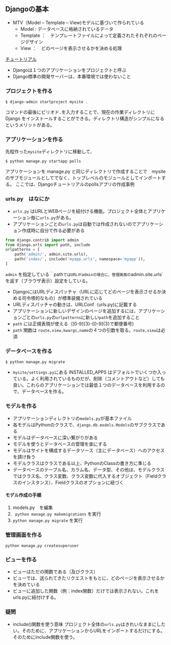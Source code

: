 ## Djangoの基本

- MTV（Model – Template – View)モデルに基づいて作られている
    - Model : データベースに格納されているデータ
    - Template ：　テンプレートファイルによって定義されたそれぞれのページデザイン
    - View ：　どのページを表示させるかを決める処理

[チュートリアル]('https://docs.djangoproject.com/ja/3.0/intro/tutorial01/')
- Djangoは１つのアプリケーションをプロジェクトと呼ぶ
- Django標準の開発サーバーは、本番環境では使わないこと  



### プロジェクトを作る  

`$ django-admin startproject mysite . `

コマンドの最後にピリオド` . `を入力することで、現在の作業ディレクトリに Django をインストールすることができる。ディレクトリ構造がシンプルになるというメリットがある。  

### アプリケーションを作る  
先程作った`mysite`ディレクトリに移動して、  

`$ python manage.py startapp polls `  

アプリケーションを manage.py と同じディレクトリで作成することで　mysite のサブモジュールとしてでなく、トップレベルのモジュールとしてインポートする。
ここでは、Djangoチュートリアルのpollsアプリの作成事例

### urls.py　はなにか

- `urls.py` はURLとWEBページを紐付ける機能。プロジェクト全体とアプリケーション毎に`urls.py`がある。
- アプリケーションごとの`urls.py`は自動では作成されないのでアプリケーション作成時に自分で作る必要がある
```python
from django.contrib import admin
from django.urls import path, include
urlpatterns = [
    path('admin/', admin.site.urls),
    path('index/', include('myapp.urls', namespace='myapp')),
]
```
`admin` を指定している｀path`ではURLがadminの場合に、管理画面の`admin.site.urls`を返す（ブラウザ表示）設定をしている。
- DjangoにはURLディスパッチャ（URLに応じてどのページを表示させるか決める司令塔的なもの）が標準装備されている
- URLディスパッチャの動きは、URLConf（urls.py)に記載する
- アプリケーションに新しいデザインのページを追加するには、アプリケーションごとの`urls.py`の`urlpatterns`に新しい`path`を追加すること
- `path` には正規表現が使える（[0-9]{3}-[0-9]{3}で郵便番号)
- `path` 関数は `route,view,kwargs,name`の４つの引数を取る。`route,view`は必須


### データベースを作る

`$ python manage.py migrate`

- `mysite/settings.py`にある INSTALLED_APPS はデフォルトでいくつか入っている。よく利用されているものだが、削除（コメントアウトなど）しても良い。これらのアプリケーションでは最低１つのデータベースを利用するので、データベースを作る。

### モデルを作る

- アプリケーションディレクトリの`models.py`が基本ファイル
- 各モデルはPythonのクラスで、`django.db.models.Models`のサブクラスである
- モデルはデータベースに深い繋がりがある
- モデルを使うとデータベースの管理を楽にする
- モデルはサイトを構成するデータソース（主にデータベース）へのアクセスを請け負う
- モデルクラスはクラスである以上、PythonのClassの書き方に準じる
- データベースのテーブル名、カラム名、データ型、その他は、モデルクラスではクラス名、クラス変数、クラス変数に代入するオブジェクト（Fieldクラスのインスタンス）、Fieldクラスのオプションに紐づく

#### モデル作成の手順
1. models.py　を編集
1. ` python manage.py makemigrations` を実行
1. `python manage.py migrate` を実行


### 管理画面を作る

`python manage.py createsuperuser`  

### ビューを作る

- ビューはただの関数である（及びクラス）
- ビューでは、送られてきたリクエストをもとに、どのページを表示させるかを決めている
- ビューに追加した関数（例：index関数）だけでは表示されない。これをurls.pyに紐付けする。

### 疑問
- include()関数を使う意味
プロジェクト全体の`urls.py`はきれいなままにしたい。そのために、アプリケーションからURLをインポートするだけにする。そのためにinclude関数を使う。